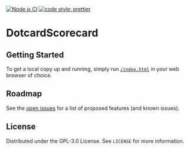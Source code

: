[![Node.js CI](https://github.com/Rickos99/DotcardScorecard/actions/workflows/node.js.yml/badge.svg?branch=main)](https://github.com/Rickos99/DotcardScorecard/actions/workflows/node.js.yml)
[![code style: prettier](https://img.shields.io/badge/code_style-prettier-ff69b4.svg)](https://github.com/prettier/prettier)
# DotcardScorecard

## Getting Started

To get a local copy up and running, simply run [`/index.html`](https://github.com/Rickos99/DotcardScorecard/blob/main/index.html) in your web browser of choice.

## Roadmap
See the [open issues](https://github.com/Rickos99/DotcardScorecard/issues) for a list of proposed features (and known issues).

## License
Distributed under the GPL-3.0 License. See `LICENSE` for more information.
